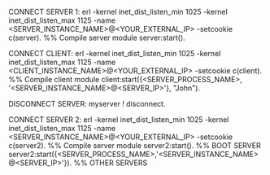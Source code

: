 CONNECT SERVER 1:
erl -kernel inet_dist_listen_min 1025 -kernel inet_dist_listen_max 1125 -name <SERVER_INSTANCE_NAME>@<YOUR_EXTERNAL_IP> -setcookie <PASSWORD>
c(server). %% Compile server module
server:start().

CONNECT CLIENT:
erl -kernel inet_dist_listen_min 1025 -kernel inet_dist_listen_max 1125 -name <CLIENT_INSTANCE_NAME>@<YOUR_EXTERNAL_IP> -setcookie <PASSWORD>
c(client). %% Compile client module
client:start({<SERVER_PROCESS_NAME>, '<SERVER_INSTANCE_NAME>@<SERVER_IP>'}, "John").

DISCONNECT SERVER:
myserver ! disconnect.

CONNECT SERVER 2:
erl -kernel inet_dist_listen_min 1025 -kernel inet_dist_listen_max 1125 -name <SERVER_INSTANCE_NAME>@<YOUR_EXTERNAL_IP> -setcookie <PASSWORD>
c(server2). %% Compile server module
server2:start(). %% BOOT SERVER
server2:start({<SERVER_PROCESS_NAME>,'<SERVER_INSTANCE_NAME>@<SERVER_IP>'}). %% OTHER SERVERS
